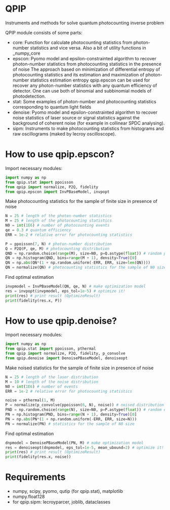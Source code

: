 # QPIP
 Instruments and methods for solve quantum photocounting inverse problem

QPIP module consists of some parts:
- core: Function for calculate photocounting statistics from photon-number statistics and vice versa. Also a bit of utility functions in _numpy_core
- epscon: 
    Pyomo model and epsilon-constrainted algorithm to recover photon-number statistics from photocounting statistics in the presence of noise
    The approach based on minimization of differential entropy of photocounting statistics and its estimation and maximization of photon-number statistics estimation entropy
    qpip.epscon can be used for recover any photon-number statistics with any quantum efficiency of detector.
    One can use both of binomial and subbinomial models of photodetection.
- stat: Some examples of photon-number and photocounting statistics corresponding to quantum light fields
- denoise:
    Pyomo model and epsilon-constrainted algorithm to recover noise statistics of laser source or signal statistics against the background of coherent noise (for example in collinear SPDC analysing).
- sipm:
    Instruments to make photocounting statistics from histograms and raw oscillograms (maked by lecroy oscilloscope).

# How to use qpip.epscon?
Import necessary modules:
```python
import numpy as np
from qpip.stat import ppoisson
from qpip import normalize, P2Q, fidelity
from qpip.epscon import InvPBaseModel, invpopt
```
Make photocounting statistics for the sample of finite size in presence of noise
```python
N = 25 # length of the photon-number statistics
M = 25 # length of the photocounting statistics
N0 = int(1E6) # number of photocounting events
qe = 0.3 # quantum efficiency
ERR = 1e-2 # relative error for photocounting statistics

P = ppoisson(7, N) # photon-number distribution
Q = P2Q(P, qe, M) # photocounting distribution
QND = np.random.choice(range(M), size=N0, p=Q.astype(float)) # random photocounting events
QN = np.histogram(QND, bins=range(M + 1), density=True)[0] 
QN = np.abs(QN*(1 + np.random.uniform(-ERR, ERR, size=len(QN))))
QN = normalize(QN) # photocounting statistics for the sample of N0 size
```
Find optimal estimation
```python
invpmodel = InvPBaseModel(QN, qe, N) # make optimization model
res = invpopt(invpmodel, eps_tol=1e-5) # optimize it!
print(res) # print result (OptimizeResult)
print(fidelity(res.x, P))
```

# How to use qpip.denoise?
Import necessary modules:
```python
import numpy as np
from qpip.stat import ppoisson, pthermal
from qpip import normalize, P2Q, fidelity, p_convolve
from qpip.denoise import DenoisePBaseModel, denoiseopt
```
Make noised statistics for the sample of finite size in presence of noise
```python
N = 25 # length of the laser distribution
M = 10 # length of the noise distribution
N0 = int(1E6) # number of events
ERR = 1e-2 # relative error for photocounting statistics

noise = pthermal(1, M)
P = normalize(p_convolve(ppoisson(6, N), noise)) # noised distribution
PND = np.random.choice(range(N), size=N0, p=P.astype(float)) # random events
PN = np.histogram(PND, bins=range(N + 1), density=True)[0] 
PN = np.abs(PN*(1 + np.random.uniform(-ERR, ERR, size=N)))
PN = normalize(PN) # statistics for the sample of N0 size
```
Find optimal estimation
```python
dnpmodel = DenoisePBaseModel(PN, M) # make optimization model
res = denoiseopt(dnpmodel, eps_tol=1e-5, mean_ubound=2) # optimize it!
print(res) # print result (OptimizeResult)
print(fidelity(res.x, noise))
```

# Requirements
- numpy, scipy, pyomo, qutip (for qpip.stat), matplotlib
- numpy.float128
- for qpip.sipm: lecroyparcer, joblib, dataclasses
